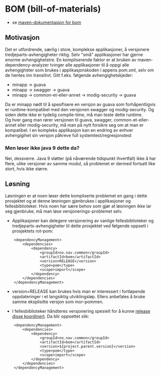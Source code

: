 # BOM (bill-of-materials)

* se [maven-dokumentasjon for bom](https://maven.apache.org/guides/introduction/introduction-to-dependency-mechanism.html)

## Motivasjon
Det er utfordrende, særlig i store, komplekse applikasjoner, å versjonere tredjeparts-avhengigheter riktig.
Selv "små" applikasjoner har gjerne enorme avhengighetstre. En kompliserende faktor er at bruken av maven-dependency-analyzer tvinger alle applikasjoner til å oppgi alle avhengigheter
som brukes i applikasjonskoden i appens pom.xml, selv om de hentes inn transitivt. Gitt f.eks. følgende avhengighetskjeder:

* minapp -> guava
* minapp -> swagger -> guava
* minapp -> common-et-eller-annet -> modig-security -> guava

Da er minapp nødt til å spesifisere en versjon av guava som forhåpentligvis er runtime-kompatibel med den versjonen swagger og modig-security.
Og siden dette ikke er tydelig compile-time, må man teste dette runtime.   
Og hver gang man rører versjonen til guava, swagger, common-et-eller-annet eller modig-security, må man på nytt forsikre seg om at man er kompatibel.
I en kompleks applikasjon kan en endring av enhver avhengigihet sin versjon påkreve full systemtest/regresjonstest  



### Men løser ikke java 9 dette da?
Nei, dessverre. Java 9 støtter (på nåværende tidspunkt ihvertfall) ikke å har flere, ulike versjoner av samme modul, 
så problemet er dermed fortsatt like stort, hvis ikke større.  

## Løsning
Løsningen er at noen løser dette kompliserte problemet en gang i dette prosjektet og at denne løsningen gjenbrukes i
applikasjoner og fellesbiblioteker. Hvis noen har sære behov som gjør at løsningen ikke lar seg gjenbruke, må man løse 
versjonerings-problemet selv.

 
* Applikasjoner kan delegere versjonering av vanlige fellesbiblioteker og tredjeparts-avhengigheter til dette prosjektet
ved følgende oppsett i prosjektets rot-pom:

```
    <dependencyManagement>
        <dependencies>
            <dependency>
                <groupId>no.nav.common</groupId>
                <artifactId>bom</artifactId>
                <version>RELEASE</version>
                <type>pom</type>
                <scope>import</scope>
            </dependency>
        </dependencies>
    </dependencyManagement>
```
* version=RELEASE kan brukes hvis man er interessert i fortløpende oppdateringer i et langsiktig utviklingsløp.
Ellers anbefales å bruke samme eksplisitte versjon som mor-pommen.



* I fellesbiblioteker håndteres versjonering spesielt for å kunne [release disse koordinert](http://stash.devillo.no/projects/COMMON/repos/release/browse). 
Da blir oppsettet slik:

```
    <dependencyManagement>
        <dependencies>
            <dependency>
                <groupId>no.nav.common</groupId>
                <artifactId>bom</artifactId>
                <version>${project.parent.version}</version>
                <type>pom</type>
                <scope>import</scope>
            </dependency>
        </dependencies>
    </dependencyManagement>
```